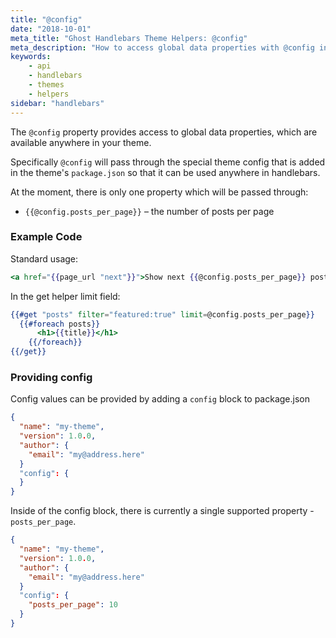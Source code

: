 ```yaml
---
title: "@config"
date: "2018-10-01"
meta_title: "Ghost Handlebars Theme Helpers: @config"
meta_description: "How to access global data properties with @config in your Handlebars theme. Read more about Ghost themes ⚡️"
keywords:
    - api
    - handlebars
    - themes
    - helpers
sidebar: "handlebars"
---
```


The `@config` property provides access to global data properties, which are available anywhere in your theme.

Specifically `@config` will pass through the special theme config that is added in the theme's `package.json` so that it can be used anywhere in handlebars.

At the moment, there is only one property which will be passed through:

*   `{{@config.posts_per_page}}` – the number of posts per page

### Example Code

Standard usage:

```handlebars
<a href="{{page_url "next"}}">Show next {{@config.posts_per_page}} posts</a>
```

In the get helper limit field:

```handlebars
{{#get "posts" filter="featured:true" limit=@config.posts_per_page}}
  {{#foreach posts}}
      <h1>{{title}}</h1>
	{{/foreach}}
{{/get}}
```

### Providing config

Config values can be provided by adding a `config` block to package.json

```json
{
  "name": "my-theme",
  "version": 1.0.0,
  "author": {
    "email": "my@address.here"
  }
  "config": {
  }
}
```

Inside of the config block, there is currently a single supported property - `posts_per_page`.

```json
{
  "name": "my-theme",
  "version": 1.0.0,
  "author": {
    "email": "my@address.here"
  }
  "config": {
    "posts_per_page": 10
  }
}
```
